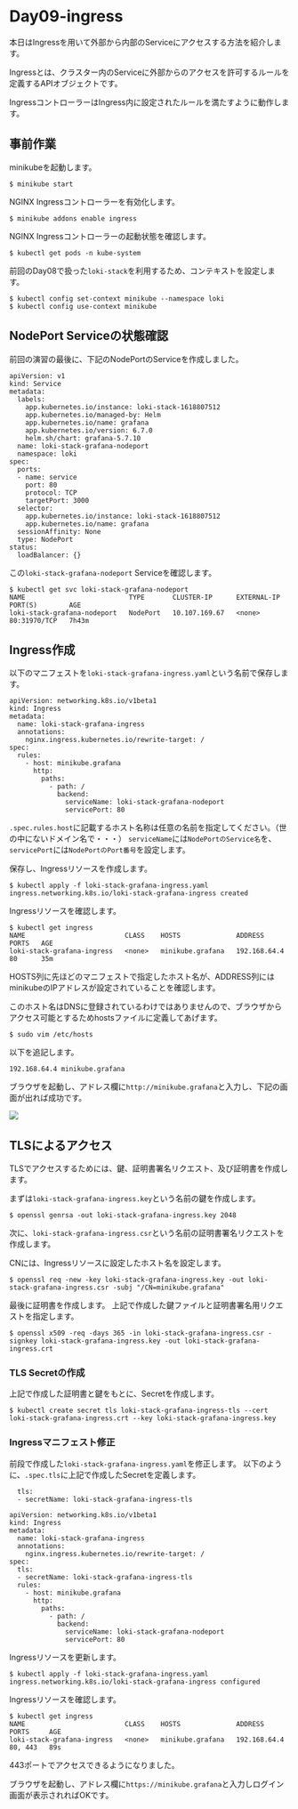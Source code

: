 # Day09-ingress
本日はIngressを用いて外部から内部のServiceにアクセスする方法を紹介します。

Ingressとは、クラスター内のServiceに外部からのアクセスを許可するルールを定義するAPIオブジェクトです。

IngressコントローラーはIngress内に設定されたルールを満たすように動作します。

## 事前作業
minikubeを起動します。
```
$ minikube start
```

NGINX Ingressコントローラーを有効化します。
```
$ minikube addons enable ingress
```

NGINX Ingressコントローラーの起動状態を確認します。
```
$ kubectl get pods -n kube-system
```

前回のDay08で扱った`loki-stack`を利用するため、コンテキストを設定します。
```
$ kubectl config set-context minikube --namespace loki
$ kubectl config use-context minikube
```

## NodePort Serviceの状態確認
前回の演習の最後に、下記のNodePortのServiceを作成しました。
```
apiVersion: v1
kind: Service
metadata:
  labels:
    app.kubernetes.io/instance: loki-stack-1618807512
    app.kubernetes.io/managed-by: Helm
    app.kubernetes.io/name: grafana
    app.kubernetes.io/version: 6.7.0
    helm.sh/chart: grafana-5.7.10
  name: loki-stack-grafana-nodeport
  namespace: loki
spec:
  ports:
  - name: service
    port: 80
    protocol: TCP
    targetPort: 3000
  selector:
    app.kubernetes.io/instance: loki-stack-1618807512
    app.kubernetes.io/name: grafana
  sessionAffinity: None
  type: NodePort
status:
  loadBalancer: {}
```
この`loki-stack-grafana-nodeport` Serviceを確認します。
```
$ kubectl get svc loki-stack-grafana-nodeport
NAME                          TYPE       CLUSTER-IP      EXTERNAL-IP   PORT(S)        AGE
loki-stack-grafana-nodeport   NodePort   10.107.169.67   <none>        80:31970/TCP   7h43m
```

## Ingress作成
以下のマニフェストを`loki-stack-grafana-ingress.yaml`という名前で保存します。
```
apiVersion: networking.k8s.io/v1beta1
kind: Ingress
metadata:
  name: loki-stack-grafana-ingress
  annotations:
    nginx.ingress.kubernetes.io/rewrite-target: /
spec:
  rules:
    - host: minikube.grafana
      http:
        paths:
          - path: /
            backend:
              serviceName: loki-stack-grafana-nodeport
              servicePort: 80
```

`.spec.rules.host`に記載するホスト名称は任意の名前を指定してください。（世の中にないドメイン名で・・・）
`serviceName`には`NodePortのService名`を、`servicePort`には`NodePortのPort番号`を設定します。

保存し、Ingressリソースを作成します。
```
$ kubectl apply -f loki-stack-grafana-ingress.yaml
ingress.networking.k8s.io/loki-stack-grafana-ingress created
```

Ingressリソースを確認します。
```
$ kubectl get ingress
NAME                         CLASS    HOSTS              ADDRESS        PORTS   AGE
loki-stack-grafana-ingress   <none>   minikube.grafana   192.168.64.4   80      35m
```

HOSTS列に先ほどのマニフェストで指定したホスト名が、ADDRESS列にはminikubeのIPアドレスが設定されていることを確認します。

このホスト名はDNSに登録されているわけではありませんので、ブラウザからアクセス可能とするためhostsファイルに定義してあげます。

```
$ sudo vim /etc/hosts
```
以下を追記します。
```
192.168.64.4 minikube.grafana
```

ブラウザを起動し、アドレス欄に`http://minikube.grafana`と入力し、下記の画面が出れば成功です。

![](https://raw.githubusercontent.com/NakamuraYosuke/Day08-helm/main/images/login.png)

## TLSによるアクセス
TLSでアクセスするためには、鍵、証明書署名リクエスト、及び証明書を作成します。

まずは`loki-stack-grafana-ingress.key`という名前の鍵を作成します。
```
$ openssl genrsa -out loki-stack-grafana-ingress.key 2048
```

次に、`loki-stack-grafana-ingress.csr`という名前の証明書署名リクエストを作成します。

CNには、Ingressリソースに設定したホスト名を設定します。
```
$ openssl req -new -key loki-stack-grafana-ingress.key -out loki-stack-grafana-ingress.csr -subj "/CN=minikube.grafana"
```

最後に証明書を作成します。
上記で作成した鍵ファイルと証明書署名用リクエストを指定します。
```
$ openssl x509 -req -days 365 -in loki-stack-grafana-ingress.csr -signkey loki-stack-grafana-ingress.key -out loki-stack-grafana-ingress.crt
```

### TLS Secretの作成
上記で作成した証明書と鍵をもとに、Secretを作成します。
```
$ kubectl create secret tls loki-stack-grafana-ingress-tls --cert loki-stack-grafana-ingress.crt --key loki-stack-grafana-ingress.key
```

### Ingressマニフェスト修正
前段で作成した`loki-stack-grafana-ingress.yaml`を修正します。
以下のように、`.spec.tls`に上記で作成したSecretを定義します。
```
  tls:
  - secretName: loki-stack-grafana-ingress-tls
```

```
apiVersion: networking.k8s.io/v1beta1
kind: Ingress
metadata:
  name: loki-stack-grafana-ingress
  annotations:
    nginx.ingress.kubernetes.io/rewrite-target: /
spec:
  tls:
  - secretName: loki-stack-grafana-ingress-tls
  rules:
    - host: minikube.grafana
      http:
        paths:
          - path: /
            backend:
              serviceName: loki-stack-grafana-nodeport
              servicePort: 80
```

Ingressリソースを更新します。
```
$ kubectl apply -f loki-stack-grafana-ingress.yaml
ingress.networking.k8s.io/loki-stack-grafana-ingress configured
```

Ingressリソースを確認します。
```
$ kubectl get ingress                                 
NAME                         CLASS    HOSTS              ADDRESS        PORTS     AGE
loki-stack-grafana-ingress   <none>   minikube.grafana   192.168.64.4   80, 443   89s
```
443ポートでアクセスできるようになりました。

ブラウザを起動し、アドレス欄に`https://minikube.grafana`と入力しログイン画面が表示されればOKです。